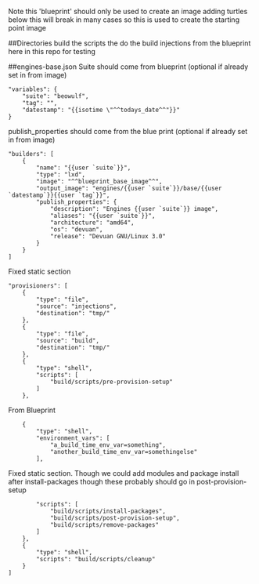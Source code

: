 Note this 'blueprint' should only be used to create an image adding turtles below this will break in many cases
 so this is used to create the starting point image

##Directories
build the scripts the do the build
injections from the blueprint here in this repo for testing

##engines-base.json
Suite should come from blueprint (optional if already set in from image)

	"variables": {
		"suite": "beowulf",
		"tag": "",
		"datestamp": "{{isotime \"^^todays_date^^"}}"
	}
	
publish_properties should come from the blue print (optional if already set in from image)

	"builders": [
		{
			"name": "{{user `suite`}}",
			"type": "lxd",
			"image": "^^blueprint_base_image^^",
			"output_image": "engines/{{user `suite`}}/base/{{user `datestamp`}}{{user `tag`}}",
			"publish_properties": {
				"description": "Engines {{user `suite`}} image",
				"aliases": "{{user `suite`}}",
				"architecture": "amd64",
				"os": "devuan",
				"release": "Devuan GNU/Linux 3.0"
			}
		}
	]
	
Fixed static section

	"provisioners": [
		{
			"type": "file",
			"source": "injections",
			"destination": "tmp/"
		},
		{
			"type": "file",
			"source": "build",
			"destination": "tmp/"
		},
		{
			"type": "shell",
			"scripts": [
				"build/scripts/pre-provision-setup"
			]
		},

From Blueprint

		{
			"type": "shell",
			"environment_vars": [
				"a_build_time_env_var=something",
				"another_build_time_env_var=somethingelse"
			],
			
Fixed static section. Though we could add modules and package install after install-packages 
though these probably should go in post-provision-setup

			"scripts": [
				"build/scripts/install-packages",
				"build/scripts/post-provision-setup",
				"build/scripts/remove-packages"
			]
		},
		{
			"type": "shell",
			"scripts": "build/scripts/cleanup"
		}
	]

